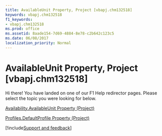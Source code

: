 ```yaml
---
title: AvailableUnit Property, Project [vbapj.chm132518]
keywords: vbapj.chm132518
f1_keywords:
- vbapj.chm132518
ms.prod: office
ms.assetid: 8aade154-7d69-4884-8e78-c2b642c123c5
ms.date: 06/08/2017
localization_priority: Normal
---
```



# AvailableUnit Property, Project [vbapj.chm132518]

Hi there! You have landed on one of our F1 Help redirector pages. Please select the topic you were looking for below.

[Availability.AvailableUnit Property (Project)](https://msdn.microsoft.com/library/a22d2325-e512-08c5-608f-0fadce9d33e5%28Office.15%29.aspx)

[Profiles.DefaultProfile Property (Project)](https://msdn.microsoft.com/library/8c40d73c-43e3-7a01-c208-ef0d507888d5%28Office.15%29.aspx)

[!include[Support and feedback](~/includes/feedback-boilerplate.md)]
